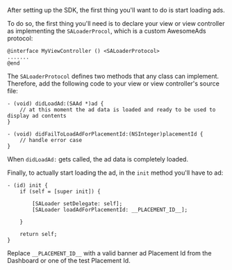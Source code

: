 After setting up the SDK, the first thing you'll want to do is start loading ads. 

To do so, the first thing you'll need is to declare your view or view controller as implementing the `SALoaderProcol`, which is a custom AwesomeAds protocol:

```
@interface MyViewController () <SALoaderProtocol>
.......
@end

```

The `SALoaderProtocol` defines two methods that any class can implement. Therefore, add the following code to your view or view controller's source file:

```
- (void) didLoadAd:(SAAd *)ad {
    // at this moment the ad data is loaded and ready to be used to display ad contents 
}

- (void) didFailToLoadAdForPlacementId:(NSInteger)placementId {
    // handle error case
}

```

When `didLoadAd:` gets called, the ad data is completely loaded.

Finally, to actually start loading the ad, in the `init` method you'll have to ad:

```
- (id) init {
	if (self = [super init]) {

		[SALoader setDelegate: self];
		[SALoader loadAdForPlacementId: __PLACEMENT_ID__];

	}

	return self;
}

```

Replace `__PLACEMENT_ID__` with a valid banner ad Placement Id from the Dashboard or one of the test Placement Id.
